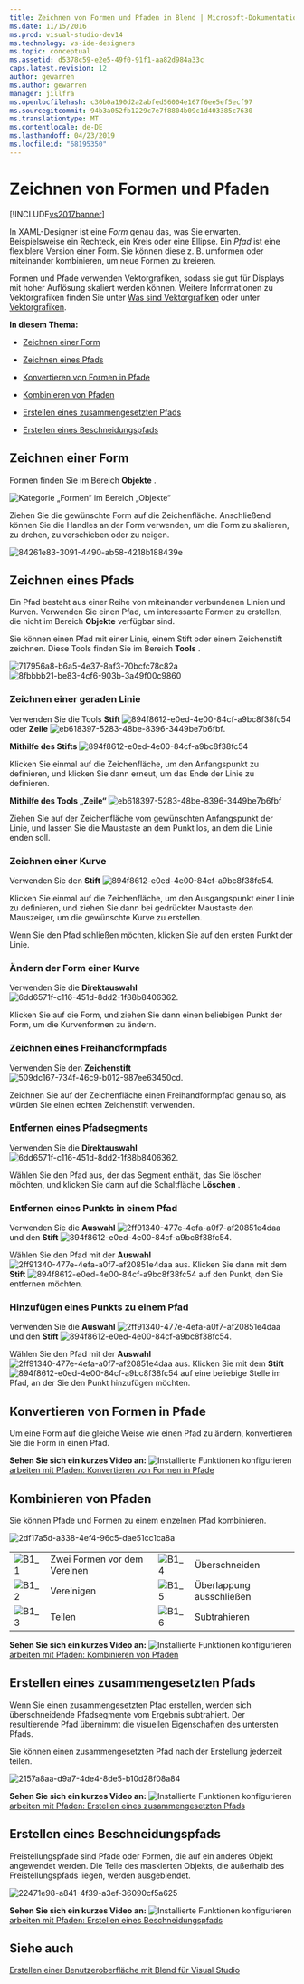 ```yaml
---
title: Zeichnen von Formen und Pfaden in Blend | Microsoft-Dokumentation
ms.date: 11/15/2016
ms.prod: visual-studio-dev14
ms.technology: vs-ide-designers
ms.topic: conceptual
ms.assetid: d5378c59-e2e5-49f0-91f1-aa82d984a33c
caps.latest.revision: 12
author: gewarren
ms.author: gewarren
manager: jillfra
ms.openlocfilehash: c30b0a190d2a2abfed56004e167f6ee5ef5ecf97
ms.sourcegitcommit: 94b3a052fb1229c7e7f8804b09c1d403385c7630
ms.translationtype: MT
ms.contentlocale: de-DE
ms.lasthandoff: 04/23/2019
ms.locfileid: "68195350"
---
```

# <a name="draw-shapes-and-paths"></a>Zeichnen von Formen und Pfaden
[!INCLUDE[vs2017banner](../includes/vs2017banner.md)]

In XAML-Designer ist eine *Form* genau das, was Sie erwarten. Beispielsweise ein Rechteck, ein Kreis oder eine Ellipse. Ein *Pfad* ist eine flexiblere Version einer Form. Sie können diese z. B. umformen oder miteinander kombinieren, um neue Formen zu kreieren.  
  
 Formen und Pfade verwenden Vektorgrafiken, sodass sie gut für Displays mit hoher Auflösung skaliert werden können. Weitere Informationen zu Vektorgrafiken finden Sie unter [Was sind Vektorgrafiken](https://www.youtube.com/watch?v=MoCSwF0n-io) oder unter [Vektorgrafiken](http://www.webopedia.com/TERM/V/vector_graphics.html).  
  
 **In diesem Thema:**  
  
- [Zeichnen einer Form](#Shape)  
  
- [Zeichnen eines Pfads](#Path)  
  
- [Konvertieren von Formen in Pfade](#Convert)  
  
- [Kombinieren von Pfaden](#Combine)  
  
- [Erstellen eines zusammengesetzten Pfads](#Compound)  
  
- [Erstellen eines Beschneidungspfads](#Clipping)  
  
## <a name="Shape"></a> Zeichnen einer Form  
 Formen finden Sie im Bereich **Objekte** .  
  
 ![Kategorie „Formen“ im Bereich „Objekte“](../designers/media/b4-shapes-assetspanel.png "b4_Shapes_AssetsPanel")  
  
 Ziehen Sie die gewünschte Form auf die Zeichenfläche. Anschließend können Sie die Handles an der Form verwenden, um die Form zu skalieren, zu drehen, zu verschieben oder zu neigen.  
  
 ![](../designers/media/84261e83-3091-4490-ab58-4218b188439e.png "84261e83-3091-4490-ab58-4218b188439e")  
  
## <a name="Path"></a> Zeichnen eines Pfads  
 Ein Pfad besteht aus einer Reihe von miteinander verbundenen Linien und Kurven. Verwenden Sie einen Pfad, um interessante Formen zu erstellen, die nicht im Bereich **Objekte** verfügbar sind.  
  
 Sie können einen Pfad mit einer Linie, einem Stift oder einem Zeichenstift zeichnen. Diese Tools finden Sie im Bereich **Tools** .  
  
 ![](../designers/media/717956a8-b6a5-4e37-8af3-70bcfc78c82a.png "717956a8-b6a5-4e37-8af3-70bcfc78c82a") ![](../designers/media/8fbbbb21-be83-4cf6-903b-3a49f00c9860.png "8fbbbb21-be83-4cf6-903b-3a49f00c9860")  
  
### <a name="draw-a-straight-line"></a>Zeichnen einer geraden Linie  
 Verwenden Sie die Tools **Stift** ![](../designers/media/894f8612-e0ed-4e00-84cf-a9bc8f38fc54.png "894f8612-e0ed-4e00-84cf-a9bc8f38fc54") oder **Zeile** ![](../designers/media/eb618397-5283-48be-8396-3449be7b6fbf.png "eb618397-5283-48be-8396-3449be7b6fbf").  
  
 **Mithilfe des Stifts** ![](../designers/media/894f8612-e0ed-4e00-84cf-a9bc8f38fc54.png "894f8612-e0ed-4e00-84cf-a9bc8f38fc54")  
  
 Klicken Sie einmal auf die Zeichenfläche, um den Anfangspunkt zu definieren, und klicken Sie dann erneut, um das Ende der Linie zu definieren.  
  
 **Mithilfe des Tools „Zeile“** ![](../designers/media/eb618397-5283-48be-8396-3449be7b6fbf.png "eb618397-5283-48be-8396-3449be7b6fbf")  
  
 Ziehen Sie auf der Zeichenfläche vom gewünschten Anfangspunkt der Linie, und lassen Sie die Maustaste an dem Punkt los, an dem die Linie enden soll.  
  
### <a name="draw-a-curve"></a>Zeichnen einer Kurve  
 Verwenden Sie den **Stift** ![](../designers/media/894f8612-e0ed-4e00-84cf-a9bc8f38fc54.png "894f8612-e0ed-4e00-84cf-a9bc8f38fc54").  
  
 Klicken Sie einmal auf die Zeichenfläche, um den Ausgangspunkt einer Linie zu definieren, und ziehen Sie dann bei gedrückter Maustaste den Mauszeiger, um die gewünschte Kurve zu erstellen.  
  
 Wenn Sie den Pfad schließen möchten, klicken Sie auf den ersten Punkt der Linie.  
  
### <a name="change-the-shape-of-a-curve"></a>Ändern der Form einer Kurve  
 Verwenden Sie die **Direktauswahl** ![](../designers/media/6dd6571f-c116-451d-8dd2-1f88b8406362.png "6dd6571f-c116-451d-8dd2-1f88b8406362").  
  
 Klicken Sie auf die Form, und ziehen Sie dann einen beliebigen Punkt der Form, um die Kurvenformen zu ändern.  
  
### <a name="draw-a-free-form-path"></a>Zeichnen eines Freihandformpfads  
 Verwenden Sie den **Zeichenstift** ![](../designers/media/509dc167-734f-46c9-b012-987ee63450cd.png "509dc167-734f-46c9-b012-987ee63450cd").  
  
 Zeichnen Sie auf der Zeichenfläche einen Freihandformpfad genau so, als würden Sie einen echten Zeichenstift verwenden.  
  
### <a name="remove-part-of-a-path"></a>Entfernen eines Pfadsegments  
 Verwenden Sie die **Direktauswahl** ![](../designers/media/6dd6571f-c116-451d-8dd2-1f88b8406362.png "6dd6571f-c116-451d-8dd2-1f88b8406362").  
  
 Wählen Sie den Pfad aus, der das Segment enthält, das Sie löschen möchten, und klicken Sie dann auf die Schaltfläche **Löschen** .  
  
### <a name="remove-a-point-in-a-path"></a>Entfernen eines Punkts in einem Pfad  
 Verwenden Sie die **Auswahl** ![](../designers/media/2ff91340-477e-4efa-a0f7-af20851e4daa.png "2ff91340-477e-4efa-a0f7-af20851e4daa") und den **Stift** ![](../designers/media/894f8612-e0ed-4e00-84cf-a9bc8f38fc54.png "894f8612-e0ed-4e00-84cf-a9bc8f38fc54").  
  
 Wählen Sie den Pfad mit der **Auswahl** ![](../designers/media/2ff91340-477e-4efa-a0f7-af20851e4daa.png "2ff91340-477e-4efa-a0f7-af20851e4daa") aus. Klicken Sie dann mit dem **Stift** ![](../designers/media/894f8612-e0ed-4e00-84cf-a9bc8f38fc54.png "894f8612-e0ed-4e00-84cf-a9bc8f38fc54") auf den Punkt, den Sie entfernen möchten.  
  
### <a name="add-a-point-to-a-path"></a>Hinzufügen eines Punkts zu einem Pfad  
 Verwenden Sie die **Auswahl** ![](../designers/media/2ff91340-477e-4efa-a0f7-af20851e4daa.png "2ff91340-477e-4efa-a0f7-af20851e4daa") und den **Stift** ![](../designers/media/894f8612-e0ed-4e00-84cf-a9bc8f38fc54.png "894f8612-e0ed-4e00-84cf-a9bc8f38fc54").  
  
 Wählen Sie den Pfad mit der **Auswahl** ![](../designers/media/2ff91340-477e-4efa-a0f7-af20851e4daa.png "2ff91340-477e-4efa-a0f7-af20851e4daa") aus. Klicken Sie mit dem **Stift** ![](../designers/media/894f8612-e0ed-4e00-84cf-a9bc8f38fc54.png "894f8612-e0ed-4e00-84cf-a9bc8f38fc54") auf eine beliebige Stelle im Pfad, an der Sie den Punkt hinzufügen möchten.  
  
## <a name="Convert"></a> Konvertieren von Formen in Pfade  
 Um eine Form auf die gleiche Weise wie einen Pfad zu ändern, konvertieren Sie die Form in einen Pfad.  
  
 **Sehen Sie sich ein kurzes Video an:** ![Installierte Funktionen konfigurieren](../designers/media/bldadminconsoleinitialconfigicon.PNG "BldAdminConsoleInitialConfigIcon") [arbeiten mit Pfaden: Konvertieren von Formen in Pfade](https://www.youtube.com/watch?v=Io5bC0-nH6Q#t=147)  
  
## <a name="Combine"></a> Kombinieren von Pfaden  
 Sie können Pfade und Formen zu einem einzelnen Pfad kombinieren.  
  
 ![](../designers/media/2df17a5d-a338-4ef4-96c5-dae51cc1ca8a.png "2df17a5d-a338-4ef4-96c5-dae51cc1ca8a")  
  
|||||  
|-|-|-|-|  
|![](../designers/media/b1-1.png "B1_1")|Zwei Formen vor dem Vereinen|![](../designers/media/b1-4.png "B1_4")|Überschneiden|  
|![](../designers/media/b1-2.png "B1_2")|Vereinigen|![](../designers/media/b1-5.png "B1_5")|Überlappung ausschließen|  
|![](../designers/media/b1-3.png "B1_3")|Teilen|![](../designers/media/b1-6.png "B1_6")|Subtrahieren|  
  
 **Sehen Sie sich ein kurzes Video an:** ![Installierte Funktionen konfigurieren](../designers/media/bldadminconsoleinitialconfigicon.PNG "BldAdminConsoleInitialConfigIcon") [arbeiten mit Pfaden: Kombinieren von Pfaden](https://www.youtube.com/watch?v=Io5bC0-nH6Q#t=195)  
  
## <a name="Compound"></a> Erstellen eines zusammengesetzten Pfads  
 Wenn Sie einen zusammengesetzten Pfad erstellen, werden sich überschneidende Pfadsegmente vom Ergebnis subtrahiert. Der resultierende Pfad übernimmt die visuellen Eigenschaften des untersten Pfads.  
  
 Sie können einen zusammengesetzten Pfad nach der Erstellung jederzeit teilen.  
  
 ![](../designers/media/2157a8aa-d9a7-4de4-8de5-b10d28f08a84.png "2157a8aa-d9a7-4de4-8de5-b10d28f08a84")  
  
 **Sehen Sie sich ein kurzes Video an:** ![Installierte Funktionen konfigurieren](../designers/media/bldadminconsoleinitialconfigicon.PNG "BldAdminConsoleInitialConfigIcon") [arbeiten mit Pfaden: Erstellen eines zusammengesetzten Pfads](https://www.youtube.com/watch?v=Io5bC0-nH6Q)  
  
## <a name="Clipping"></a> Erstellen eines Beschneidungspfads  
 Freistellungspfade sind Pfade oder Formen, die auf ein anderes Objekt angewendet werden. Die Teile des maskierten Objekts, die außerhalb des Freistellungspfads liegen, werden ausgeblendet.  
  
 ![](../designers/media/22471e98-a841-4f39-a3ef-36090cf5a625.png "22471e98-a841-4f39-a3ef-36090cf5a625")  
  
 **Sehen Sie sich ein kurzes Video an:** ![Installierte Funktionen konfigurieren](../designers/media/bldadminconsoleinitialconfigicon.PNG "BldAdminConsoleInitialConfigIcon") [arbeiten mit Pfaden: Erstellen eines Beschneidungspfads](https://www.youtube.com/watch?v=Io5bC0-nH6Q#t=232)  
  
## <a name="see-also"></a>Siehe auch  
 [Erstellen einer Benutzeroberfläche mit Blend für Visual Studio](../designers/creating-a-ui-by-using-blend-for-visual-studio.md)
